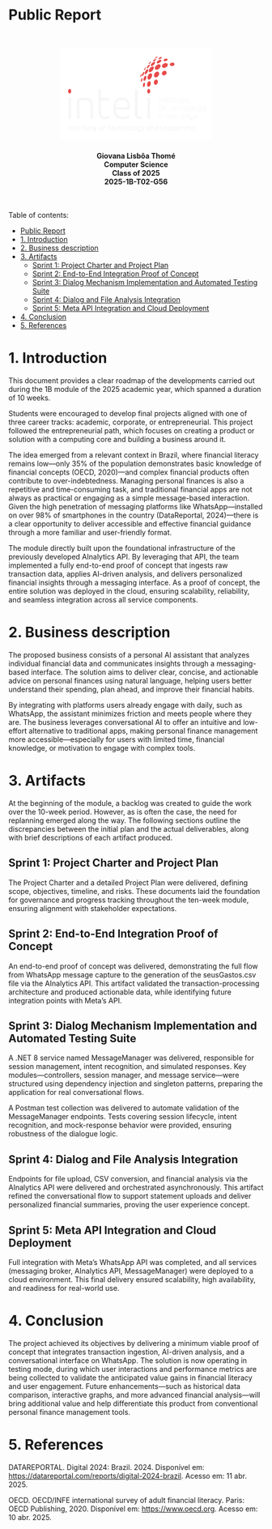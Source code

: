 # Public Report

<br>

<p align="center">
  <img src="../img/inteli-logo.png" alt="Protótipo de baixa fidelidade - tela inicial" width="300">
</p>
<h4 align="center">Giovana Lisbôa Thomé <br> Computer Science <br> Class of 2025 <br> 2025-1B-T02-G56</h4>

<br>

Table of contents:

- [Public Report](#public-report)
- [1. Introduction](#1-introduction)
- [2. Business description](#2-business-description)
- [3. Artifacts](#3-artifacts)
  - [Sprint 1: Project Charter and Project Plan](#sprint-1-project-charter-and-project-plan)
  - [Sprint 2: End-to-End Integration Proof of Concept](#sprint-2-end-to-end-integration-proof-of-concept)
  - [Sprint 3: Dialog Mechanism Implementation and Automated Testing Suite](#sprint-3-dialog-mechanism-implementation-and-automated-testing-suite)
  - [Sprint 4: Dialog and File Analysis Integration](#sprint-4-dialog-and-file-analysis-integration)
  - [Sprint 5: Meta API Integration and Cloud Deployment](#sprint-5-meta-api-integration-and-cloud-deployment)
- [4. Conclusion](#4-conclusion)
- [5. References](#5-references)

# 1. Introduction

This document provides a clear roadmap of the developments carried out during the 1B module of the 2025 academic year, which spanned a duration of 10 weeks.

Students were encouraged to develop final projects aligned with one of three career tracks: academic, corporate, or entrepreneurial. This project followed the entrepreneurial path, which focuses on creating a product or solution with a computing core and building a business around it.

The idea emerged from a relevant context in Brazil, where financial literacy remains low—only 35% of the population demonstrates basic knowledge of financial concepts (OECD, 2020)—and complex financial products often contribute to over-indebtedness. Managing personal finances is also a repetitive and time-consuming task, and traditional financial apps are not always as practical or engaging as a simple message-based interaction. Given the high penetration of messaging platforms like WhatsApp—installed on over 98% of smartphones in the country (DataReportal, 2024)—there is a clear opportunity to deliver accessible and effective financial guidance through a more familiar and user-friendly format.

The module directly built upon the foundational infrastructure of the previously developed AInalytics API. By leveraging that API, the team implemented a fully end-to-end proof of concept that ingests raw transaction data, applies AI-driven analysis, and delivers personalized financial insights through a messaging interface. As a proof of concept, the entire solution was deployed in the cloud, ensuring scalability, reliability, and seamless integration across all service components.

# 2. Business description

The proposed business consists of a personal AI assistant that analyzes individual financial data and communicates insights through a messaging-based interface. The solution aims to deliver clear, concise, and actionable advice on personal finances using natural language, helping users better understand their spending, plan ahead, and improve their financial habits.

By integrating with platforms users already engage with daily, such as WhatsApp, the assistant minimizes friction and meets people where they are. The business leverages conversational AI to offer an intuitive and low-effort alternative to traditional apps, making personal finance management more accessible—especially for users with limited time, financial knowledge, or motivation to engage with complex tools.

# 3. Artifacts

At the beginning of the module, a backlog was created to guide the work over the 10-week period. However, as is often the case, the need for replanning emerged along the way. The following sections outline the discrepancies between the initial plan and the actual deliverables, along with brief descriptions of each artifact produced.

## Sprint 1: Project Charter and Project Plan

The Project Charter and a detailed Project Plan were delivered, defining scope, objectives, timeline, and risks. These documents laid the foundation for governance and progress tracking throughout the ten-week module, ensuring alignment with stakeholder expectations.

## Sprint 2: End-to-End Integration Proof of Concept

An end-to-end proof of concept was delivered, demonstrating the full flow from WhatsApp message capture to the generation of the seusGastos.csv file via the AInalytics API. This artifact validated the transaction-processing architecture and produced actionable data, while identifying future integration points with Meta’s API.

## Sprint 3: Dialog Mechanism Implementation and Automated Testing Suite

A .NET 8 service named MessageManager was delivered, responsible for session management, intent recognition, and simulated responses. Key modules—controllers, session manager, and message service—were structured using dependency injection and singleton patterns, preparing the application for real conversational flows.

A Postman test collection was delivered to automate validation of the MessageManager endpoints. Tests covering session lifecycle, intent recognition, and mock-response behavior were provided, ensuring robustness of the dialogue logic.

## Sprint 4: Dialog and File Analysis Integration

Endpoints for file upload, CSV conversion, and financial analysis via the AInalytics API were delivered and orchestrated asynchronously. This artifact refined the conversational flow to support statement uploads and deliver personalized financial summaries, proving the user experience concept.

## Sprint 5: Meta API Integration and Cloud Deployment

Full integration with Meta’s WhatsApp API was completed, and all services (messaging broker, AInalytics API, MessageManager) were deployed to a cloud environment. This final delivery ensured scalability, high availability, and readiness for real-world use.

# 4. Conclusion

The project achieved its objectives by delivering a minimum viable proof of concept that integrates transaction ingestion, AI-driven analysis, and a conversational interface on WhatsApp. The solution is now operating in testing mode, during which user interactions and performance metrics are being collected to validate the anticipated value gains in financial literacy and user engagement. Future enhancements—such as historical data comparison, interactive graphs, and more advanced financial analysis—will bring additional value and help differentiate this product from conventional personal finance management tools.

# 5. References

DATAREPORTAL. Digital 2024: Brazil. 2024. Disponível em: https://datareportal.com/reports/digital-2024-brazil. Acesso em: 11 abr. 2025.

OECD. OECD/INFE international survey of adult financial literacy. Paris: OECD Publishing, 2020. Disponível em: https://www.oecd.org. Acesso em: 10 abr. 2025.
